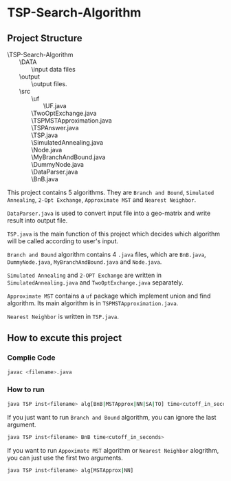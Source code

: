 # TSP-Search-Algorithm

## Project Structure
\TSP-Search-Algorithm  
&emsp;&emsp;\DATA  
&emsp;&emsp;&emsp;&emsp;\input data files  
&emsp;&emsp;\output  
&emsp;&emsp;&emsp;&emsp;\output files.   
&emsp;&emsp;\src  
&emsp;&emsp;&emsp;&emsp;\uf  
&emsp;&emsp;&emsp;&emsp;&emsp;&emsp;\UF.java  
&emsp;&emsp;&emsp;&emsp;\TwoOptExchange.java  
&emsp;&emsp;&emsp;&emsp;\TSPMSTApproximation.java  
&emsp;&emsp;&emsp;&emsp;\TSPAnswer.java  
&emsp;&emsp;&emsp;&emsp;\TSP.java  
&emsp;&emsp;&emsp;&emsp;\SimulatedAnnealing.java  
&emsp;&emsp;&emsp;&emsp;\Node.java  
&emsp;&emsp;&emsp;&emsp;\MyBranchAndBound.java  
&emsp;&emsp;&emsp;&emsp;\DummyNode.java  
&emsp;&emsp;&emsp;&emsp;\DataParser.java  
&emsp;&emsp;&emsp;&emsp;\BnB.java  

This project contains 5 algorithms. They are `Branch and Bound`, `Simulated Annealing`, `2-Opt Exchange`, `Approximate MST` and `Nearest Neighbor`.

`DataParser.java` is used to convert input file into a geo-matrix and write result into output file.

`TSP.java` is the main function of this project which decides which algorithm will be called according to user's input.

`Branch and Bound` algorithm contains 4 `.java` files, which are `BnB.java`, `DummyNode.java`, `MyBranchAndBound.java` and `Node.java`.

`Simulated Annealing` and `2-OPT Exchange` are written in `SimulatedAnnealing.java` and `TwoOptExchange.java` separately.

`Approximate MST` contains a `uf` package which implement union and find algorithm. Its main algorithm is in `TSPMSTApproximation.java`.

`Nearest Neighbor` is written in `TSP.java`.

## How to excute this project

### Complie Code

```bash
javac <filename>.java
```  

### How to run

```bash
java TSP inst<filename> alg[BnB|MSTApprox|NN|SA|TO] time<cutoff_in_seconds> seed<random_seed>
```  

If you just want to run `Branch and Bound` algorithm, you can ignore the last argument.  
```bash
java TSP inst<filename> BnB time<cutoff_in_seconds>
``` 

If you want to run `Appoximate MST` algorithm or `Nearest Neighbor` alogrithm, you can just use the first two arguments.
```bash
java TSP inst<filename> alg[MSTApprox|NN]
```


